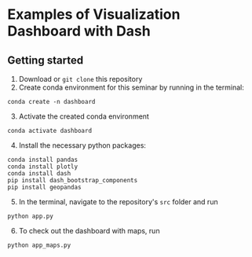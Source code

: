 # Examples of Visualization Dashboard with Dash

## Getting started

1. Download or `git clone` this repository
2. Create conda environment for this seminar by running in the terminal:

```
conda create -n dashboard
```

3. Activate the created conda environment

```
conda activate dashboard
```

4. Install the necessary python packages:

```
conda install pandas
conda install plotly
conda install dash
pip install dash_bootstrap_components
pip install geopandas
```

5. In the terminal, navigate to the repository's `src` folder and run

```
python app.py
```

6. To check out the dashboard with maps, run

```
python app_maps.py
```

